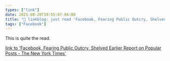 ```yaml
---
types: ["link"]
date: 2021-08-20T19:55:07-04:00
title: "🔗 linkblog: just read 'Facebook, Fearing Public Outcry, Shelved Earlier Report on Popular Posts - The New York Times'"
tags: ["Facebook"]
---
```

This is quite the read.
 
[link to 'Facebook, Fearing Public Outcry, Shelved Earlier Report on Popular Posts - The New York Times'](https://www.nytimes.com/2021/08/20/technology/facebook-popular-posts.html)
